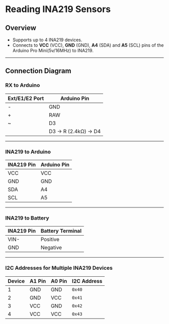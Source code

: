# Reading INA219 Sensors

## Overview
- Supports up to 4 INA219 devices.
- Connects to **VCC** (VCC), **GND** (GND), **A4** (SDA) and **A5** (SCL) pins of the Arduino Pro Mini(5v/16MHz) to INA219.

---

## Connection Diagram

### **RX to Arduino**
| Ext/E1/E2 Port  | Arduino Pin         |
|----------|---------------------|
| -      | GND                 |
| +      | RAW                 |
| ~   | D3                  |
|         | D3 → R (2.4kΩ) → D4 |

---

### **INA219 to Arduino**
| INA219 Pin | Arduino Pin |
|------------|-------------|
| VCC        | VCC         |
| GND        | GND         |
| SDA        | A4          |
| SCL        | A5          |

---

### **INA219 to Battery**
| INA219 Pin | Battery Terminal |
|------------|------------------|
| VIN-       | Positive         |
| GND       | Negative         |

---

### **I2C Addresses for Multiple INA219 Devices**
| Device | A1 Pin | A0 Pin | I2C Address |
|--------|--------|--------|-------------|
| 1      | GND    | GND    | `0x40`      |
| 2      | GND    | VCC    | `0x41`      |
| 3      | VCC    | GND    | `0x42`      |
| 4      | VCC    | VCC    | `0x43`      |

